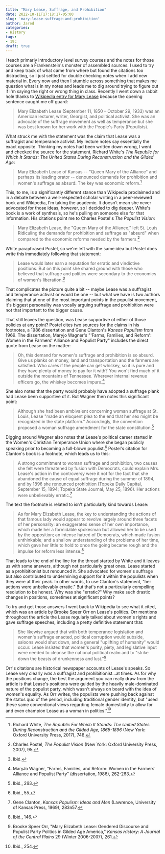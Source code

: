 ```yaml
---
title: "Mary Lease, Suffrage, and Prohibition"
date: 2022-10-11T17:18:17-05:00
slug: 'mary-lease-suffrage-and-prohibition'
author: Jared
categories:
- History
tags:
- 19c
draft: true
---
```


I teach primarly introductory level survey courses and the notes for those courses are a Frankenstein's monster of assembled sources. I used to try and keep track of what came from where but found the citations too distracting, so I just settled for double checking notes when I add new material in. Every now and then I stumble across something that makes me question what is in my notes and leads me to dig around trying to figure out if I'm saying the right or wrong thing in class. Recently I went down a rabbit hole thanks to [Wikipedia entry for Mary Lease](https://en.wikipedia.org/wiki/Mary_Elizabeth_Lease) because the opening sentence caught me off guard:

>Mary Elizabeth Lease (September 11, 1850 – October 29, 1933) was an American lecturer, writer, Georgist, and political activist. She was an advocate of the suffrage movement as well as temperance but she was best known for her work with the People's Party (Populists).

What struck me with the statement was the claim that Lease was a suffragist and temperance activist. My lecture notes say essentially the exact opposite. Thinking my notes had been written down wrong, I went and checked the source for the statement, Richard White's *The Republic for Which It Stands: The United States During Reconstruction and the Gilded Age*:

>Mary Elizabeth Lease of Kansas -- "Queen Mary of the Alliance" and perhaps its leading orator -- denounced demands for prohibition and women's suffrage as absurd. The key was economic reform.[^1]

This, to me, is a significantly different stance than Wikipedia proclaimed and in a debate between a well-respected scholar writing in a peer-reviewed book and Wikipedia, I'm taking the academic. It doesn't mean she never advocated for those ideas, however, so I decided to dig deeper. White's book is a work of synthesis, so he's pulling on someone else for that information. His citations point me to Charles Postel's *The Populist Vision*:

> Mary Elizabeth Lease, the "Queen Mary of the Alliance," left St. Louis Ridiculing the demands for prohibition and suffrage as "absurd" when compared to the economic reforms needed by the farmers.[^2]

White paraphrased Postel, so we're left with the same idea but Postel does write this immediately following that statement:

> Lease would later earn a reputation for erratic and vindictive positions. But on this point she shared ground with those who believed that suffrage and politics were secondary to the economics of women's liberation.[^3]

That complicates the picture quite a bit -- maybe Lease was a suffragist and temperance activist or would be one -- but what we have is two authors claiming that at one of the most important points in the populist movement, it's biggest personality was vocally arguing suffrage and prohibition were not that important to the bigger cause.

That still leaves the question, was Lease supportive of either of those policies at any point? Postel cites two sources for the claims in his footnotes, a 1986 dissertation and Gene Clanton's *Kansas Populism* from 1969. The dissertation, Maryjo Wagner's "'Farms, Families, and Reform': Women in the Farmers' Alliance and Populist Party" includes the direct quote from Lease on the matter:

> Oh, this demand for women's suffrage and prohibition is so absurd. Give us planks on money, land and transpor­tation and the farmers are satisfied. Who cares if the people can get whiskey, so it is pure and they have plenty of money to pay for it with? You won't find much of it outside the mountains of Tennessee. Wherever internal revenue officers go, the whiskey becomes impure.[^4]

She also notes that the party would probably have adopted a suffrage plank had Lease been supportive of it. But Wagner then notes this significant point:

> Although she had been ambivalent concerning woman suffrage at St. Louis, Lease "made an eloquent plea to the end that her sex might be recognized in the state platform." Accordingly, the convention proposed a woman suffrage amend­ment for the state constitution.[^5]

Digging around Wagner also notes that Lease's political career started in the Women's Christian Temperance Union where she began publicly speaking prior to becoming a full-blown populist.[^6] Postel's citation for Clanton's book is a footnote, which leads us to this:

> A strong commitment to woman suffrage and prohibition, two causes she felt were threatened by fusion with Democrats, could explain Mrs. Lease's action in the controversy were it not for the fact that she abandoned the cause of equal suffrage during the summer of 1894, and by 1896 she renounced prohibition (Topeka Daily Capital, September 15, 1894; Topeka State Journal, May 25, 1896). Her actions were unbelievably erratic.[^7]

The text the footnote is related to isn't particularly kind towards Lease:

> As for Mary Elizabeth Lease, the key to understanding the actions of that famous lady would appear to revolve largely around three facets of her personality: an exaggerated sense of her own importance, which made her a formidable spokesman but allowed her to be used by the opposition; an intense hatred of Democrats, which made fusion unthinkable; and a shallow understanding of the problems of her time, which gave her little to hold to once the going became rough and the impulse for reform less intense.[^8]

That leads to the end of the line for the thread started by White and it leaves us with some answers, although not particularly great ones. Lease started as a prohibitionist but renounced it. She advocated for women's suffrage but also contributed to undermining support for it within the populists when they were at their peak. In other words, to use Clanton's statement, "her actions were unbelievably erratic." But that's not a particularly compelling resolution to be honest. Why was she "erratic?" Why make such drastic changes in positions, sometimes at significant points?

To try and get those answers I went back to Wikipedia to see what it cited, which was an article by Brooke Speer Orr on Lease's politics. Orr mentions throughout the article the Lease regularly talked about women's rights and gave suffrage speeches, including a pretty definitive statement that:

> She likewise argued that with both temperance legislation and women's suffrage enacted, political corruption would subside, saloons would shut down, and a general "uplifting
of humanity" would occur. Lease insisted that women's purity, piety, and legislative input were needed to cleanse the national political realm and to "strike down the beasts of drunkenness and lust."[^9]

Orr's citations are historical newspaper accounts of Lease's speaks. So Lease very clearly *was* a suffragist and prohibitionist…at times. As for why the positions change, the best the argument you can really draw from the article is that Lease's positions were guided by the heavily male-dominated nature of the populist party, which wasn't always on board with the idea of women's equality. As Orr writes, the populists were pushing back against the status quo of the period, including traditional gender identity, but "used these same conventional views regarding female domesticity to allow for and even champion Lease as a woman in politics."[^10]
 
[^1]: Richard White, *The Republic For Which It Stands: The United States During Reconstruction and the Gilded Age, 1865-1896* (New York: Oxford University Press, 2017), 748.
[^2]: Charles Postel, *The Populist Vision* (New York: Oxford University Press, 2007), 95.
[^3]: Ibid.
[^4]: MaryJo Wagner, “Farms, Families, and Reform: Women in the Farmers' Alliance and Populist Party” (dissertation, 1986), 262-263.
[^5]: Ibid., 263.
[^6]: Ibid., 55.
[^7]: Gene Clanton, *Kansas Populism: Ideas and Men* (Lawrence, University of Kansas Press, 1969), 283n57.
[^8]: Ibid., 146.
[^9]: Brooke Speer Orr, "Mary Elizabeth Lease: Gendered Discourse and Populist Party Politics in Gilded Age America," *Kansas History: A Journal of the Central Plains* 29 (Winter 2006-2007), 261.
[^10]: Ibid., 254.